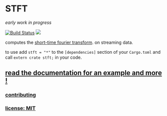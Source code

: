 # STFT

*early work in progress*

[![Build Status](https://travis-ci.org/snd/stft.svg?branch=master)](https://travis-ci.org/snd/stft/branches)
[![](https://meritbadge.herokuapp.com/stft)](https://crates.io/crates/stft)

computes the [short-time fourier transform](https://en.wikipedia.org/wiki/Short-time_Fourier_transform).
on streaming data.

to use add `stft = "*"`
to the `[dependencies]` section of your `Cargo.toml` and call `extern crate stft;` in your code.

## [read the documentation for an example and more !](https://snd.github.io/stft/stft/index.html)

### [contributing](contributing.md)

### [license: MIT](LICENSE)
